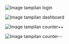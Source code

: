 ![Image](https://github.com/user-attachments/assets/bdfe8795-3044-491e-88eb-5e4c146e19d5)
tampilan login

![Image](https://github.com/user-attachments/assets/3e5600e7-3422-4993-95dd-6ea6a46a9a27)
tampilan dashboard

![Image](https://github.com/user-attachments/assets/795d5256-94d0-414a-b6da-a552315d213d)
tampilan counter++

![Image](https://github.com/user-attachments/assets/eb389d58-c489-4b4a-a16e-15d2c8351762)
tampilan counter--